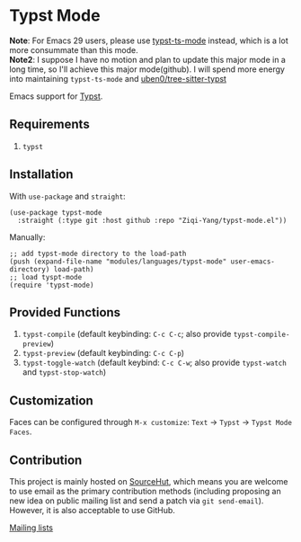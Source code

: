 # Typst Mode

**Note**: For Emacs 29 users, please use [typst-ts-mode](https://git.sr.ht/~meow_king/typst-ts-mode) instead, which is a lot more consummate than this mode.  
**Note2**: I suppose I have no motion and plan to update this major mode in a long time, so I'll achieve 
this major mode(github). I will spend more energy into maintaining `typst-ts-mode` and [uben0/tree-sitter-typst](https://github.com/uben0/tree-sitter-typst)  

Emacs support for [Typst](https://github.com/typst/typst). 

## Requirements
1. `typst`

## Installation

With `use-package` and `straight`:

``` emacs-lisp
(use-package typst-mode
  :straight (:type git :host github :repo "Ziqi-Yang/typst-mode.el"))
```
Manually:

``` emacs-lisp
;; add typst-mode directory to the load-path
(push (expand-file-name "modules/languages/typst-mode" user-emacs-directory) load-path)
;; load tyspt-mode
(require 'typst-mode)
```

## Provided Functions
1. `typst-compile` (default keybinding: `C-c C-c`; also provide `typst-compile-preview`)
2. `typst-preview` (default keybinding: `C-c C-p`)
3. `typst-toggle-watch` (default keybind: `C-c C-w`; also provide `typst-watch` and `typst-stop-watch`)

## Customization

Faces can be configured through `M-x customize`: `Text` -> `Typst` -> `Typst Mode Faces`.

## Contribution

This project is mainly hosted on [SourceHut](https://sr.ht/~meow_king/typst-mode/), which means you are welcome to use email as the primary contribution methods (including proposing an new idea on public mailing list and send a patch via `git send-email`). However, it is also acceptable to use GitHub.   

[Mailing lists](https://sr.ht/~meow_king/typst-mode/lists)
